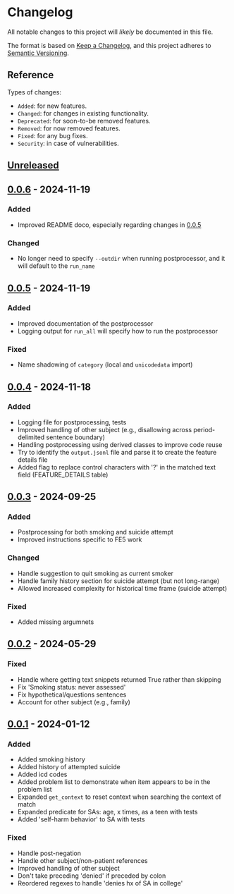# Changelog
All notable changes to this project will _likely_ be documented in this file.

The format is based on [Keep a Changelog](https://keepachangelog.com/en/1.0.0/),
and this project adheres to [Semantic Versioning](https://semver.org/spec/v2.0.0.html).

## Reference

Types of changes:

* `Added`: for new features.
* `Changed`: for changes in existing functionality.
* `Deprecated`: for soon-to-be removed features.
* `Removed`: for now removed features.
* `Fixed`: for any bug fixes.
* `Security`: in case of vulnerabilities.

## [Unreleased]


## [0.0.6] - 2024-11-19

### Added

* Improved README doco, especially regarding changes in [0.0.5]

### Changed

* No longer need to specify `--outdir` when running postprocessor, and it will default to the `run_name`


## [0.0.5] - 2024-11-19

### Added

* Improved documentation of the postprocessor
* Logging output for `run_all` will specify how to run the postprocessor

### Fixed

* Name shadowing of `category` (local and `unicodedata` import)


## [0.0.4] - 2024-11-18

### Added

* Logging file for postprocessing, tests
* Improved handling of other subject (e.g., disallowing across period-delimited sentence boundary)
* Handling postprocessing using derived classes to improve code reuse
* Try to identify the `output.jsonl` file and parse it to create the feature details file
* Added flag to replace control characters with '?' in the matched text field (FEATURE_DETAILS table)


## [0.0.3] - 2024-09-25

### Added

* Postprocessing for both smoking and suicide attempt
* Improved instructions specific to FE5 work

### Changed

* Handle suggestion to quit smoking as current smoker
* Handle family history section for suicide attempt (but not long-range)
* Allowed increased complexity for historical time frame (suicide attempt) 

### Fixed

* Added missing argumnets


## [0.0.2] - 2024-05-29

### Fixed

* Handle where getting text snippets returned True rather than skipping
* Fix 'Smoking status: never assessed'
* Fix hypothetical/questions sentences
* Account for other subject (e.g., family)

## [0.0.1] - 2024-01-12

### Added

* Added smoking history
* Added history of attempted suicide
* Added icd codes
* Added problem list to demonstrate when item appears to be in the problem list 
* Expanded `get_context` to reset context when searching the context of match
* Expanded predicate for SAs: age, x times, as a teen with tests
* Added 'self-harm behavior' to SA with tests

### Fixed

* Handle post-negation
* Handle other subject/non-patient references
* Improved handling of other subject
* Don't take preceding 'denied' if preceded by colon
* Reordered regexes to handle 'denies hx of SA in college'

[unreleased]: https://github.com/kpwhri/fe5_konsepy/compare/0.0.6...HEAD
[0.0.6]: https://github.com/kpwhri/fe5_konsepy/compare/0.0.5...0.0.6
[0.0.5]: https://github.com/kpwhri/fe5_konsepy/compare/0.0.4...0.0.5
[0.0.4]: https://github.com/kpwhri/fe5_konsepy/compare/0.0.3...0.0.4
[0.0.3]: https://github.com/kpwhri/fe5_konsepy/compare/0.0.2...0.0.3
[0.0.2]: https://github.com/kpwhri/fe5_konsepy/compare/0.0.1...0.0.2
[0.0.1]: https://github.com/kpwhri/fe5_konsepy/releases/0.0.1